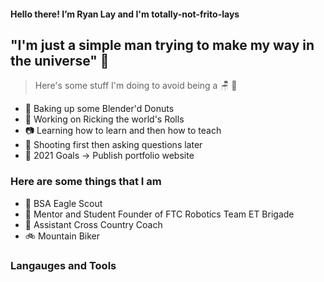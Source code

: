 #### Hello there! I’m Ryan Lay and I'm totally-not-frito-lays

## "I'm just a simple man trying to make my way in the universe" :milky_way:
> Here's some stuff I'm doing to avoid being a :chair: :potato:
- :doughnut: Baking up some Blender'd Donuts
- :microphone: Working on Ricking the world's Rolls
- :camera: Learning how to learn and then how to teach
- :school: Shooting first then asking questions later
- :goal_net: 2021 Goals -> Publish portfolio website 

### Here are some things that I am
- :eagle: BSA Eagle Scout
- :robot: Mentor and Student Founder of FTC Robotics Team ET Brigade
- :runner: Assistant Cross Country Coach
- :bike: Mountain Biker

### Langauges and Tools

